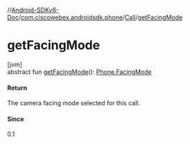 //[Android-SDKv6-Doc](../../../index.md)/[com.ciscowebex.androidsdk.phone](../index.md)/[Call](index.md)/[getFacingMode](get-facing-mode.md)

# getFacingMode

[jvm]\
abstract fun [getFacingMode](get-facing-mode.md)(): [Phone.FacingMode](../-phone/-facing-mode/index.md)

#### Return

The camera facing mode selected for this call.

#### Since

0.1

